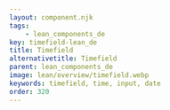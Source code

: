 ```yaml
---
layout: component.njk
tags: 
    - lean_components_de
key: timefield-lean_de
title: Timefield
alternativetitle: Timefield
parent: lean_components_de
image: lean/overview/timefield.webp
keywords: timefield, time, input, date
order: 320
---
```

